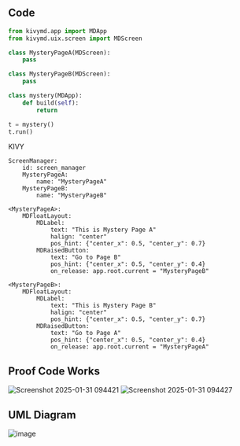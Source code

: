 ## Code

```.py
from kivymd.app import MDApp
from kivymd.uix.screen import MDScreen

class MysteryPageA(MDScreen):
    pass

class MysteryPageB(MDScreen):
    pass

class mystery(MDApp):
    def build(self):
        return

t = mystery()
t.run()
```
KIVY
```.kv
ScreenManager:
    id: screen_manager
    MysteryPageA:
        name: "MysteryPageA"
    MysteryPageB:
        name: "MysteryPageB"

<MysteryPageA>:
    MDFloatLayout:
        MDLabel:
            text: "This is Mystery Page A"
            halign: "center"
            pos_hint: {"center_x": 0.5, "center_y": 0.7}
        MDRaisedButton:
            text: "Go to Page B"
            pos_hint: {"center_x": 0.5, "center_y": 0.4}
            on_release: app.root.current = "MysteryPageB"

<MysteryPageB>:
    MDFloatLayout:
        MDLabel:
            text: "This is Mystery Page B"
            halign: "center"
            pos_hint: {"center_x": 0.5, "center_y": 0.7}
        MDRaisedButton:
            text: "Go to Page A"
            pos_hint: {"center_x": 0.5, "center_y": 0.4}
            on_release: app.root.current = "MysteryPageA"
```


## Proof Code Works
![Screenshot 2025-01-31 094421](https://github.com/user-attachments/assets/0acac101-3b98-4cd6-befa-3e0d22e2d028)
![Screenshot 2025-01-31 094427](https://github.com/user-attachments/assets/6ade9f67-8dd0-4a2c-808e-0e93a9474556)


## UML Diagram
![image](https://github.com/user-attachments/assets/ca4f6581-3cca-4313-97a7-72eb6393a401)
